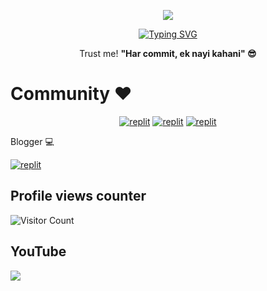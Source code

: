 
<p align="center">
  <a href="https://github.com/TheZenithCoder/readme-typing-svg">
    <img src="https://readme-typing-svg.demolab.com/?lines=TheZenithCoder6&font=Fira%20SemiBold&center=true&width=480&height=45&color=fff68f&vCenter=true&pause=1000&size=40" /></a>
</p>


<p align="center">
  
  <a href="https://github.com/TheZenithCode/readme-typing-svg">
    <img 
      src="https://readme-typing-svg.demolab.com/?lines=Full-stack%20and%20BOT%20developer;Experienced%20in/GTA%20Modding;From%20%20GTA%20Streets%20to%20Full%20Stack%20Streets;Always%20learning%20new%20things;On%20a%20MISSON...&font=Fira%20Code&center=true&width=500&height=45&color=f75c7e&vCenter=true&pause=1000&size=22" 
      alt="Typing SVG" 
    />
  </a>
</p>



<p align="center">
  Trust me! <strong>"Har commit, ek nayi kahani" 😎</strong>
</p>

# Community ❤️


<p align="center">
  <a href="https://telegram.me"><img alt="replit" src="https://img.shields.io/badge/GTAInside-Mods-FF7A30?style=for-the-badge&logo=game-controller&logoColor=white"/></a>
   <a href="https://telegram.me/Elvish_6"><img alt="replit" src="https://img.shields.io/badge/-Telegram-blue?style=for-the-badge&logo=telegram&logoColor=white"/></a>
<a href="https://www.youtube.com/@amlitg3484"><img alt="replit" src="https://img.shields.io/badge/-youtube-FF0000?style=for-the-badge&logo=youtube&logoColor=white"/></a>
</p

## Blogger &#x1F4BB;
<p align="centetr">
<a href="https://gw121.blogspot.com" target="_blank"><img alt="replit" src="https://img.shields.io/badge/-Blog-orange?style=for-the-badge&logo=blogger&logoColor=white"/></a>
</p>

## Profile views counter
![Visitor Count](https://profile-counter.glitch.me/{TheZenithCoder6}/count.svg)

## YouTube 
<p>
<a href="https://www.youtube.com/@amlitg3484" target="_blank"> <img src="https://img.shields.io/youtube/channel/subscribers/UCY-iDra0x2hdd9PdHKcZkRw?label=Subscribers&style=for-the-badge&color=FF0000&labelColor=ce463"/> </a>
</p>
